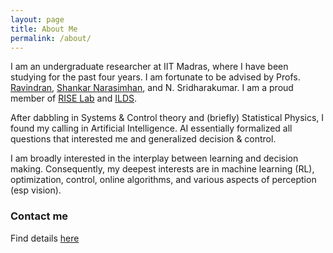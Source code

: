 ```yaml
---
layout: page
title: About Me
permalink: /about/
---
```


I am an undergraduate researcher at IIT Madras, where I have been studying for the past four years. I am fortunate to be advised by Profs. [Ravindran](http://www.cse.iitm.ac.in/~ravi/), [Shankar Narasimhan](http://www.che.iitm.ac.in/~naras/research.htm), and N. Sridharakumar. I am a proud member of [RISE Lab](http://www.cse.iitm.ac.in/) and [ILDS](http://cmsrv.iitm.ac.in/ilds/home/).

After dabbling in Systems & Control theory and (briefly) Statistical Physics, I found my calling in Artificial Intelligence. AI essentially formalized all questions that interested me and generalized decision & control.

I am broadly interested in the interplay between learning and decision making. Consequently, my deepest interests are in machine learning (RL), optimization, control, online algorithms, and various aspects of perception (esp vision).

### Contact me

Find details [here](aravind93.wix.com/research)
